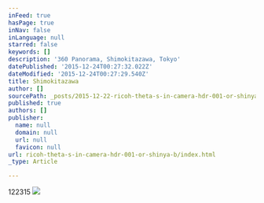 ```yaml
---
inFeed: true
hasPage: true
inNav: false
inLanguage: null
starred: false
keywords: []
description: '360 Panorama, Shimokitazawa, Tokyo'
datePublished: '2015-12-24T00:27:32.022Z'
dateModified: '2015-12-24T00:27:29.540Z'
title: Shimokitazawa
author: []
sourcePath: _posts/2015-12-22-ricoh-theta-s-in-camera-hdr-001-or-shinya-b.md
published: true
authors: []
publisher:
  name: null
  domain: null
  url: null
  favicon: null
url: ricoh-theta-s-in-camera-hdr-001-or-shinya-b/index.html
_type: Article

---
```

122315
![](https://s3-us-west-2.amazonaws.com/the-grid-img/p/10fbb8cb584bc961320c7885dc4ee49a2d580069.jpg)